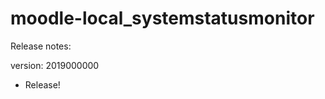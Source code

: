 moodle-local_systemstatusmonitor
==================

Release notes:

version: 2019000000

- Release!